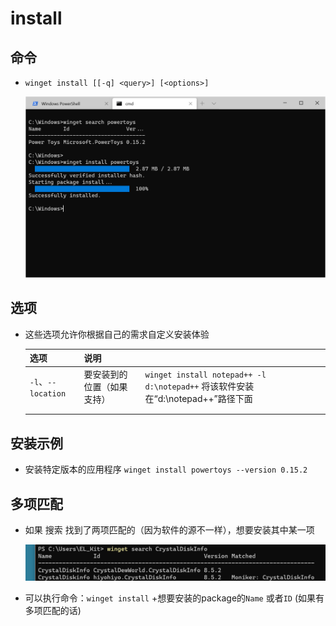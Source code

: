 # install

## 命令

  - `winget install [[-q] <query>] [<options>]`

    ![](image/image_NAOx08Lk6k.png)

## 选项

  - 这些选项允许你根据自己的需求自定义安装体验

    | 选项                | 说明            |                                                                       |
    | ----------------- | ------------- | --------------------------------------------------------------------- |
    | `-l`、`--location` | 要安装到的位置（如果支持） | `winget install notepad++ -l d:\notepad++`  将该软件安装在“d:\notepad++”路径下面 |
    |                   |               |                                                                       |
    |                   |               |                                                                       |

## 安装示例

  - 安装特定版本的应用程序 `winget install powertoys --version 0.15.2`

## 多项匹配

  - 如果 搜索 找到了两项匹配的（因为软件的源不一样），想要安装其中某一项

    ![](image/image_PGR48BP-KT.png)

  - 可以执行命令：`winget install` +想要安装的package的`Name` 或者`ID` (如果有多项匹配的话)

